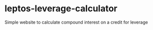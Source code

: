 # leptos-leverage-calculator
Simple website to calculate compound interest on a credit for leverage
